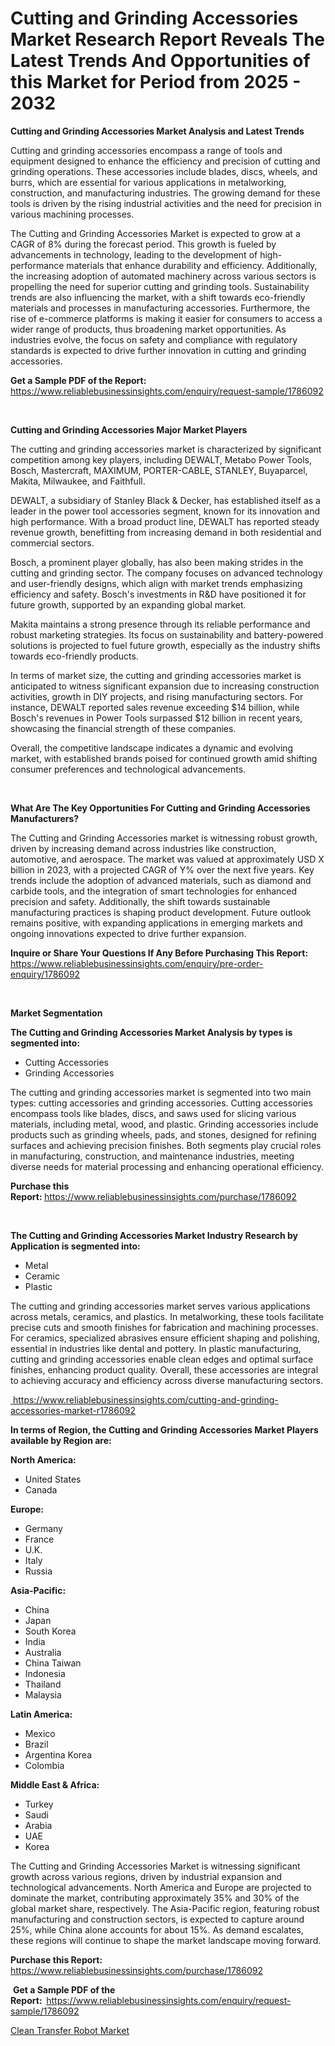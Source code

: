 <p><h1>Cutting and Grinding Accessories Market Research Report Reveals The Latest Trends And Opportunities of this Market for Period from 2025 - 2032</h1></p><p><strong>Cutting and Grinding Accessories Market Analysis and Latest Trends</strong></p>
<p><p>Cutting and grinding accessories encompass a range of tools and equipment designed to enhance the efficiency and precision of cutting and grinding operations. These accessories include blades, discs, wheels, and burrs, which are essential for various applications in metalworking, construction, and manufacturing industries. The growing demand for these tools is driven by the rising industrial activities and the need for precision in various machining processes.</p><p>The Cutting and Grinding Accessories Market is expected to grow at a CAGR of 8% during the forecast period. This growth is fueled by advancements in technology, leading to the development of high-performance materials that enhance durability and efficiency. Additionally, the increasing adoption of automated machinery across various sectors is propelling the need for superior cutting and grinding tools. Sustainability trends are also influencing the market, with a shift towards eco-friendly materials and processes in manufacturing accessories. Furthermore, the rise of e-commerce platforms is making it easier for consumers to access a wider range of products, thus broadening market opportunities. As industries evolve, the focus on safety and compliance with regulatory standards is expected to drive further innovation in cutting and grinding accessories.</p></p>
<p><strong>Get a Sample PDF of the Report:&nbsp;</strong> <a href="https://www.reliablebusinessinsights.com/enquiry/request-sample/1786092?utm_campaign=3113&utm_medium=2&utm_source=Github&utm_content=ia&utm_term=25032025&utm_id=cutting-and-grinding-accessories">https://www.reliablebusinessinsights.com/enquiry/request-sample/1786092</a></p>
<p>&nbsp;</p>
<p><strong>Cutting and Grinding Accessories Major Market Players</strong></p>
<p><p>The cutting and grinding accessories market is characterized by significant competition among key players, including DEWALT, Metabo Power Tools, Bosch, Mastercraft, MAXIMUM, PORTER-CABLE, STANLEY, Buyaparcel, Makita, Milwaukee, and Faithfull. </p><p>DEWALT, a subsidiary of Stanley Black & Decker, has established itself as a leader in the power tool accessories segment, known for its innovation and high performance. With a broad product line, DEWALT has reported steady revenue growth, benefitting from increasing demand in both residential and commercial sectors. </p><p>Bosch, a prominent player globally, has also been making strides in the cutting and grinding sector. The company focuses on advanced technology and user-friendly designs, which align with market trends emphasizing efficiency and safety. Bosch's investments in R&D have positioned it for future growth, supported by an expanding global market.</p><p>Makita maintains a strong presence through its reliable performance and robust marketing strategies. Its focus on sustainability and battery-powered solutions is projected to fuel future growth, especially as the industry shifts towards eco-friendly products.</p><p>In terms of market size, the cutting and grinding accessories market is anticipated to witness significant expansion due to increasing construction activities, growth in DIY projects, and rising manufacturing sectors. For instance, DEWALT reported sales revenue exceeding $14 billion, while Bosch's revenues in Power Tools surpassed $12 billion in recent years, showcasing the financial strength of these companies.</p><p>Overall, the competitive landscape indicates a dynamic and evolving market, with established brands poised for continued growth amid shifting consumer preferences and technological advancements.</p></p>
<p>&nbsp;</p>
<p><strong>What Are The Key Opportunities For Cutting and Grinding Accessories Manufacturers?</strong></p>
<p><p>The Cutting and Grinding Accessories market is witnessing robust growth, driven by increasing demand across industries like construction, automotive, and aerospace. The market was valued at approximately USD X billion in 2023, with a projected CAGR of Y% over the next five years. Key trends include the adoption of advanced materials, such as diamond and carbide tools, and the integration of smart technologies for enhanced precision and safety. Additionally, the shift towards sustainable manufacturing practices is shaping product development. Future outlook remains positive, with expanding applications in emerging markets and ongoing innovations expected to drive further expansion.</p></p>
<p><strong>Inquire or Share Your Questions If Any Before Purchasing This Report:</strong> <a href="https://www.reliablebusinessinsights.com/enquiry/pre-order-enquiry/1786092?utm_campaign=3113&utm_medium=2&utm_source=Github&utm_content=ia&utm_term=25032025&utm_id=cutting-and-grinding-accessories">https://www.reliablebusinessinsights.com/enquiry/pre-order-enquiry/1786092</a></p>
<p>&nbsp;</p>
<p><strong>Market Segmentation</strong></p>
<p><strong>The Cutting and Grinding Accessories Market Analysis by types is segmented into:</strong></p>
<p><ul><li>Cutting Accessories</li><li>Grinding Accessories</li></ul></p>
<p><p>The cutting and grinding accessories market is segmented into two main types: cutting accessories and grinding accessories. Cutting accessories encompass tools like blades, discs, and saws used for slicing various materials, including metal, wood, and plastic. Grinding accessories include products such as grinding wheels, pads, and stones, designed for refining surfaces and achieving precision finishes. Both segments play crucial roles in manufacturing, construction, and maintenance industries, meeting diverse needs for material processing and enhancing operational efficiency.</p></p>
<p><strong>Purchase this Report:&nbsp;</strong><a href="https://www.reliablebusinessinsights.com/purchase/1786092?utm_campaign=3113&utm_medium=2&utm_source=Github&utm_content=ia&utm_term=25032025&utm_id=cutting-and-grinding-accessories">https://www.reliablebusinessinsights.com/purchase/1786092</a></p>
<p>&nbsp;</p>
<p><strong>The Cutting and Grinding Accessories Market Industry Research by Application is segmented into:</strong></p>
<p><ul><li>Metal</li><li>Ceramic</li><li>Plastic</li></ul></p>
<p><p>The cutting and grinding accessories market serves various applications across metals, ceramics, and plastics. In metalworking, these tools facilitate precise cuts and smooth finishes for fabrication and machining processes. For ceramics, specialized abrasives ensure efficient shaping and polishing, essential in industries like dental and pottery. In plastic manufacturing, cutting and grinding accessories enable clean edges and optimal surface finishes, enhancing product quality. Overall, these accessories are integral to achieving accuracy and efficiency across diverse manufacturing sectors.</p></p>
<p><a href="https://www.reliablebusinessinsights.com/cutting-and-grinding-accessories-market-r1786092?utm_campaign=3113&utm_medium=2&utm_source=Github&utm_content=ia&utm_term=25032025&utm_id=cutting-and-grinding-accessories">&nbsp;https://www.reliablebusinessinsights.com/cutting-and-grinding-accessories-market-r1786092</a></p>
<p><strong>In terms of Region, the Cutting and Grinding Accessories Market Players available by Region are:</strong></p>
<p>
    <p> <strong> North America: </strong>
        <ul>
            <li>United States</li>
            <li>Canada</li>
        </ul>
        </p> 
    <p> <strong> Europe: </strong>
        <ul>
            <li>Germany</li>
            <li>France</li>
            <li>U.K.</li>
            <li>Italy</li>
            <li>Russia</li>
        </ul>
        </p> 
    <p> <strong> Asia-Pacific: </strong>
        <ul>
            <li>China</li>
            <li>Japan</li>
            <li>South Korea</li>
            <li>India</li>
            <li>Australia</li>
            <li>China Taiwan</li>
            <li>Indonesia</li>
            <li>Thailand</li>
            <li>Malaysia</li>
        </ul>
        </p> 
    <p> <strong> Latin America: </strong>
        <ul>
            <li>Mexico</li>
            <li>Brazil</li>
            <li>Argentina Korea</li>
            <li>Colombia</li>
        </ul>
        </p> 
    <p> <strong> Middle East & Africa: </strong>
        <ul>
            <li>Turkey</li>
            <li>Saudi</li>
            <li>Arabia</li>
            <li>UAE</li>
            <li>Korea</li>
        </ul>
    </p>
    </p>
<p><p>The Cutting and Grinding Accessories Market is witnessing significant growth across various regions, driven by industrial expansion and technological advancements. North America and Europe are projected to dominate the market, contributing approximately 35% and 30% of the global market share, respectively. The Asia-Pacific region, featuring robust manufacturing and construction sectors, is expected to capture around 25%, while China alone accounts for about 15%. As demand escalates, these regions will continue to shape the market landscape moving forward.</p></p>
<p><strong>Purchase this Report: </strong><a href="https://www.reliablebusinessinsights.com/purchase/1786092?utm_campaign=3113&utm_medium=2&utm_source=Github&utm_content=ia&utm_term=25032025&utm_id=cutting-and-grinding-accessories">https://www.reliablebusinessinsights.com/purchase/1786092</a></p>
<p>&nbsp;<strong>Get a Sample PDF of the Report:&nbsp;&nbsp;</strong><a href="https://www.reliablebusinessinsights.com/enquiry/request-sample/1786092?utm_campaign=3113&utm_medium=2&utm_source=Github&utm_content=ia&utm_term=25032025&utm_id=cutting-and-grinding-accessories">https://www.reliablebusinessinsights.com/enquiry/request-sample/1786092</a></p>
<p><strong></strong></p>
<p><p><a href="https://github.com/elodielamto06/Market-Research-Report-List-1/blob/main/clean-transfer-robot-market.md?utm_campaign=3113&utm_medium=2&utm_source=Github&utm_content=ia&utm_term=25032025&utm_id=cutting-and-grinding-accessories">Clean Transfer Robot Market</a></p></p>